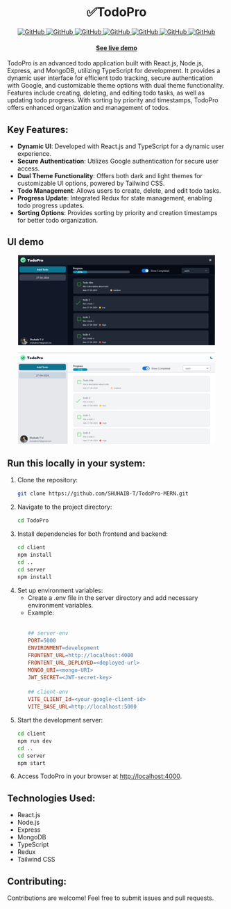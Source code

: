 <div align="center">
    <h1><strong>✅TodoPro</strong></h1>
</div>
<p align="center">    
    <a href="">
        <img alt="GitHub" src="https://img.shields.io/badge/node.js-6DA55F?&logo=node.js&logoColor=white">
    </a>   
    <a href="">
        <img alt="GitHub" src="https://img.shields.io/badge/express.js-%23404d59.svg?&logo=express&logoColor=%2361DAFB">
    </a>    
     <a href="">
        <img alt="GitHub" src="https://img.shields.io/badge/react-%2320232a.svg?&logo=react&logoColor=%2361DAFB">
    </a>   
    <a href="">
        <img alt="GitHub" src="https://img.shields.io/badge/MongoDB-%234ea94b.svg?&logo=mongodb&logoColor=white">
    </a>
    <a href="">
        <img alt="GitHub" src="https://img.shields.io/badge/typescript-gray?logo=typescript">
    </a>
    <a href="">
        <img alt="GitHub" src="https://img.shields.io/badge/tailwind-blue?logo=tailwindcss">
    </a>
    <a href="">
        <img alt="GitHub" src="https://img.shields.io/badge/redux-violet?logo=redux">
    </a>
</p>

<h4 align="center">
    <p>
        <a href="https://todopro-9pf2.onrender.com/">See live demo</a>
    <p>
</h4>

TodoPro is an advanced todo application built with React.js, Node.js, Express, and MongoDB, utilizing TypeScript for development. It provides a dynamic user interface for efficient todo tracking, secure authentication with Google, and customizable theme options with dual theme functionality. Features include creating, deleting, and editing todo tasks, as well as updating todo progress. With sorting by priority and timestamps, TodoPro offers enhanced organization and management of todos.

## Key Features:
- **Dynamic UI**: Developed with React.js and TypeScript for a dynamic user experience.
- **Secure Authentication**: Utilizes Google authentication for secure user access.
- **Dual Theme Functionality**: Offers both dark and light themes for customizable UI options, powered by Tailwind CSS.
- **Todo Management**: Allows users to create, delete, and edit todo tasks.
- **Progress Update**: Integrated Redux for state management, enabling todo progress updates.
- **Sorting Options**: Provides sorting by priority and creation timestamps for better todo organization.

## UI demo
  <p align="center">
    <picture>
    <img alt="tutornest" src="https://github.com/SHUHAIB-T/TodoPro-MERN/blob/main/screenshorts/todo%20dark.png" width=90%>
    </picture>
</p>
<p align="center">
    <picture>
    <img alt="tutornest" src="https://github.com/SHUHAIB-T/TodoPro-MERN/blob/main/screenshorts/todo%20light.png" width=90%>
    </picture>
</p>

## Run this locally in your system:

1. Clone the repository:
   ```bash
   git clone https://github.com/SHUHAIB-T/TodoPro-MERN.git
2. Navigate to the project directory:
    ```bash
   cd TodoPro
3. Install dependencies for both frontend and backend:
    ```bash
    cd client
    npm install
    cd ..
    cd server
    npm install
4. Set up environment variables:
   - Create a .env file in the server directory and add necessary environment variables.
   - Example:
     ```makefile

     ## server-env
     PORT=5000
     ENVIRONMENT=development
     FRONTENT_URL=http://localhost:4000
     FRONTENT_URL_DEPLOYED=<deployed-url>
     MONGO_URI=<mongo-URI>
     JWT_SECRET=<JWT-secret-key>

     ## client-env
     VITE_CLIENT_Id=<your-google-client-id>
     VITE_BASE_URL=http://localhost:5000
  5. Start the development server:
     ```bash
     cd client
     npm run dev
     cd ..
     cd server
     npm start
  6. Access TodoPro in your browser at [http://localhost:4000](http://localhost:4000).

## Technologies Used:
- React.js
- Node.js
- Express
- MongoDB
- TypeScript
- Redux
- Tailwind CSS
## Contributing:
Contributions are welcome! Feel free to submit issues and pull requests.
